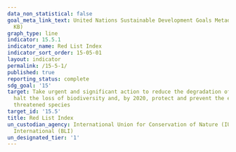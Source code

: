 ```yaml
---
data_non_statistical: false
goal_meta_link_text: United Nations Sustainable Development Goals Metadata (PDF 440
  KB)
graph_type: line
indicator: 15.5.1
indicator_name: Red List Index
indicator_sort_order: 15-05-01
layout: indicator
permalink: /15-5-1/
published: true
reporting_status: complete
sdg_goal: '15'
target: Take urgent and significant action to reduce the degradation of natural habitats,
  halt the loss of biodiversity and, by 2020, protect and prevent the extinction of
  threatened species
target_id: '15.5'
title: Red List Index
un_custodian_agency: International Union for Conservation of Nature (IUCN) BirdLife
  International (BLI)
un_designated_tier: '1'
---
```

